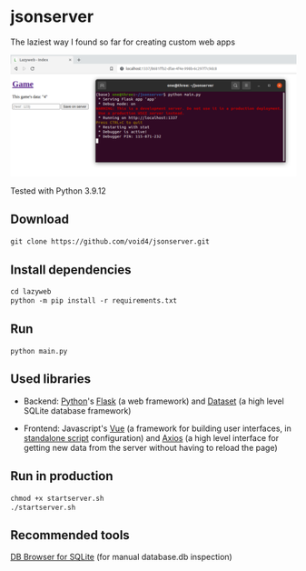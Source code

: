 # jsonserver

The laziest way I found so far for creating custom web apps

![image preview](preview.png)

Tested with Python 3.9.12

## Download

```git clone https://github.com/void4/jsonserver.git```

## Install dependencies

```
cd lazyweb
python -m pip install -r requirements.txt
```

## Run

```python main.py```

## Used libraries

- Backend: [Python](https://www.python.org/)'s [Flask](https://flask.palletsprojects.com/en/2.2.x/quickstart/) (a web framework) and [Dataset](https://dataset.readthedocs.io/) (a high level SQLite database framework)

- Frontend: Javascript's [Vue](https://vuejs.org/guide/extras/ways-of-using-vue.html) (a framework for building user interfaces, in [standalone script](https://vuejs.org/guide/extras/ways-of-using-vue.html) configuration) and [Axios](https://github.com/axios/axios) (a high level interface for getting new data from the server without having to reload the page)

## Run in production

```
chmod +x startserver.sh
./startserver.sh
```

## Recommended tools

[DB Browser for SQLite](https://sqlitebrowser.org/) (for manual database.db inspection)
